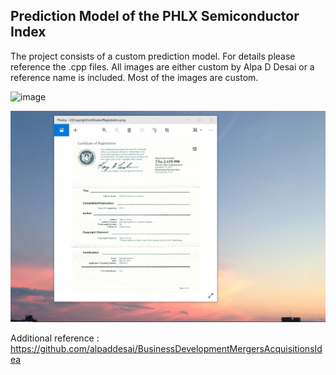 ## Prediction Model of the PHLX Semiconductor Index

The project consists of a custom prediction model. For details please reference the .cpp files. All images are either custom by Alpa D Desai or a reference name is included. Most of the images are custom. 

![image](MinitabEssentials.jpg)

![image](USCopyrightCertificate.png)

Additional reference : https://github.com/alpaddesai/BusinessDevelopmentMergersAcquisitionsIdea

